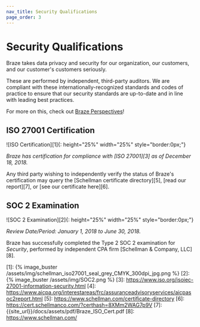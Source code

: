 ```yaml
---
nav_title: Security Qualifications
page_order: 3
---
```


# Security Qualifications

Braze takes data privacy and security for our organization, our customers, and our customer's customers seriously.

These are performed by independent, third-party auditors. We are compliant with these internationally-recognized standards and codes of practice to ensure that our security standards are up-to-date and in line with leading best practices.

For more on this, check out [Braze Perspectives](https://www.braze.com/perspectives/article/braze-soc-2-iso-27001-certified)!

## ISO 27001 Certification

![ISO Certification][1]{: height="25%" width="25%" style="border:0px;"}

_Braze has certification for compliance with [ISO 27001][3] as of December 18, 2018._

Any third party wishing to independently verify the status of Braze's certification may query the [Schellman certificate directory][5], [read our report][7], or [see our certificate here][6].

## SOC 2 Examination

![SOC 2 Examination][2]{: height="25%" width="25%" style="border:0px;"}

_Review Date/Period: January 1, 2018 to June 30, 2018._

Braze has successfully completed the Type 2 SOC 2 examination for _Security_, performed by independent CPA firm [Schellman & Company, LLC][8].


[1]: {% image_buster /assets/img/schellman_iso27001_seal_grey_CMYK_300dpi_jpg.png %}
[2]: {% image_buster /assets/img/SOC2.png %}
[3]: https://www.iso.org/isoiec-27001-information-security.html
[4]: https://www.aicpa.org/interestareas/frc/assuranceadvisoryservices/aicpasoc2report.html
[5]: https://www.schellman.com/certificate-directory
[6]: https://cert.schellmanco.com/?certhash=8XMm2WAG7p9V
[7]: {{site_url}}/docs/assets/pdf/Braze_ISO_Cert.pdf
[8]: https://www.schellman.com/
